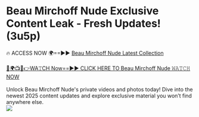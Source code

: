 # Beau Mirchoff Nude Exclusive Content Leak - Fresh Updates! (3u5p)

🔥 ACCESS NOW 🌍==►► <a href="https://tinyurl.com/yc657z5k" rel="nofollow">Beau Mirchoff Nude Latest Collection</a>
<br><br>
[🔴🌍📺📱👉WA𝚃CH Now==►► CLICK HERE TO Beau Mirchoff Nude 𝚆𝙰𝚃𝙲𝙷 NOW](https://tinyurl.com/yc657z5k)
<br><br>
Unlock Beau Mirchoff Nude's private videos and photos today! Dive into the newest 2025 content updates and explore exclusive material you won’t find anywhere else.
<br>
<a href="https://tinyurl.com/yc657z5k" rel="nofollow" data-target="animated-image.originalLink"><img src="https://camo.githubusercontent.com/8a4f000d20f83aca3bf7ec5f350d767afa0574a8a352519fd8cfa583a6f93a33/68747470733a2f2f692e696d6775722e636f6d2f644a486b345a712e676966" data-canonical-src="https://i.imgur.com/dJHk4Zq.gif" style="max-width: 100%; display: inline-block;" data-target="animated-image.originalImage"></a>
<br>
